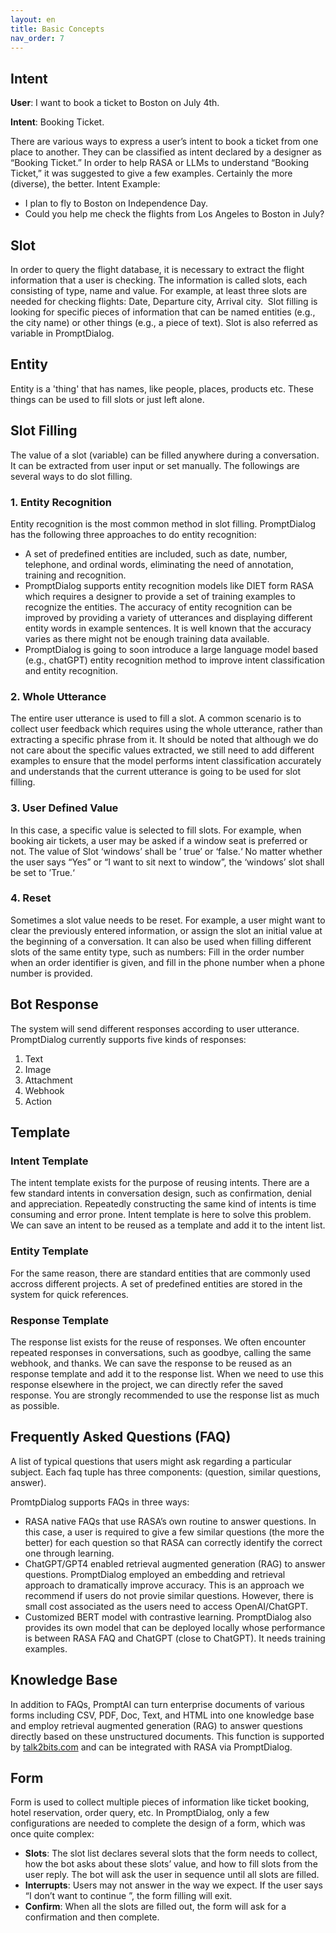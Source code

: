 ```yaml
---
layout: en
title: Basic Concepts
nav_order: 7
---
```

## Intent

**User**:  I want to book a ticket to Boston on July 4th. 

**Intent**: Booking Ticket.  

There are various ways to express a user’s intent to book a ticket from one place to another.  They can be classified as intent declared by a designer as “Booking Ticket.”  In order to help RASA or LLMs to understand “Booking Ticket,” it was suggested to give a few examples.  Certainly the more (diverse), the better. 
Intent Example: 
* I plan to fly to Boston on Independence Day.
* Could you help me check the flights from Los Angeles to Boston in July? 

## Slot
In order to query the flight database, it is necessary to extract the flight information that a user is checking.  The information is called slots, each consisting of type, name and value. For example, at least three slots are needed for checking flights: Date, Departure city, Arrival city.  Slot filling is looking for specific pieces of information that can be named entities (e.g., the city name) or other things (e.g., a piece of text).  Slot is also referred as variable in PromptDialog.  

## Entity
Entity is a 'thing' that has names, like people, places, products etc.  These things can be used to fill slots or just left alone. 

## Slot Filling
The value of a slot (variable) can be filled anywhere during a conversation. It can be extracted from user input or set manually. The followings are several ways to do slot filling.

### 1. Entity Recognition
Entity recognition is the most common method in slot filling.  PromptDialog has the following three approaches to do entity recognition:

* A set of predefined entities are included, such as date, number, telephone, and ordinal words, eliminating the need of annotation, training and recognition.  
* PromptDialog supports entity recognition models like DIET form RASA which requires a designer to provide a set of training examples to recognize the entities.  The accuracy of entity recognition can be improved by providing a variety of utterances and displaying different entity words in example sentences. It is well known that the accuracy varies as there might not be enough training data available.
* PromptDialog is going to soon introduce a large language model based (e.g., chatGPT) entity recognition method to improve intent classification and entity recognition. 

### 2. Whole Utterance
The entire user utterance is used to fill a slot.   A common scenario is to collect user feedback which requires using the whole utterance, rather than extracting a specific phrase from it. It should be noted that although we do not care about the specific values extracted, we still need to add different examples to ensure that the model performs intent classification accurately and understands that the current utterance is going to be used for slot filling. 

### 3. User Defined Value
In this case, a specific value is selected to fill slots.  For example, when booking air tickets, a user may be asked if a window seat is preferred or not.  The value of Slot ‘windows’ shall be ’ true’ or ‘false.‘  No matter whether the user says “Yes” or “I want to sit next to window”, the ‘windows’ slot shall be set to ’True.‘  

### 4. Reset
Sometimes a slot value needs to be reset.   For example, a user might want to clear the previously entered information, or assign the slot an initial value at the beginning of a conversation.  It can also be used when filling different slots of the same entity type, such as numbers: Fill in the order number when an order identifier is given, and fill in the phone number when a phone number is provided. 

## Bot Response
The system will send different responses according to user utterance. PromptDialog currently supports five kinds of responses:
1. Text
2. Image
3. Attachment
4. Webhook
5. Action


## Template 

### Intent Template 
The intent template exists for the purpose of reusing intents. There are a few standard intents in conversation design, such as confirmation, denial and appreciation. Repeatedly constructing the same kind of intents is time consuming and error prone. Intent template is here to solve this problem. We can save an intent to be reused as a template and add it to the intent list. 

### Entity Template
For the same reason, there are standard entities that are commonly used accross different projects.  A set of predefined entities are stored in the system for quick references.  

### Response Template
The response list exists for the reuse of responses. We often encounter repeated responses in conversations, such as goodbye, calling the same webhook, and thanks.  We can save the response to be reused as an response template and add it to the response list. When we need to use this response elsewhere in the project, we can directly refer the saved response.  You are strongly recommended to use the response list as much as possible. 

## Frequently Asked Questions (FAQ) 
A list of typical questions that users might ask regarding a particular subject.  Each faq tuple has three components: (question, similar questions, answer).

PromtpDialog supports FAQs in three ways:
* RASA native FAQs that use RASA’s own routine to answer questions.  In this case, a user is required to give a few similar questions (the more the better) for each question so that RASA can correctly identify the correct one through learning. 
* ChatGPT/GPT4 enabled retrieval augmented generation (RAG) to answer questions.  PromptDialog employed an embedding and retrieval approach to dramatically improve accuracy.  This is an approach we recommend if users do not provie similar questions. However, there is small cost associated as the users need to access OpenAI/ChatGPT. 
* Customized BERT model with contrastive learning.  PromptDialog also provides its own model that can be deployed locally whose performance is between RASA FAQ and ChatGPT (close to ChatGPT).  It needs training examples. 

## Knowledge Base
In addition to FAQs, PromptAI can turn enterprise documents of various forms including CSV, PDF, Doc, Text, and HTML into one knowledge base and employ retrieval augmented generation (RAG) to answer questions directly based on these unstructured documents. This function is supported by [talk2bits.com](talk2bits.com) and can be integrated with RASA via PromptDialog. 

## Form
Form is used to collect multiple pieces of information like ticket booking, hotel reservation, order query, etc.  In PromptDialog, only a few configurations are needed to complete the design of a form, which was once quite complex: 
* **Slots**:  The slot list declares several slots that the form needs to collect, how the bot asks about these slots’ value, and how to fill slots from the user reply. The bot will ask the user in sequence until all slots are filled. 
* **Interrupts**: Users may not answer in the way we expect. If the user says “I don’t want to continue ”, the form filling will exit.
* **Confirm**: When all the slots are filled out, the form will ask for a confirmation and then complete.  
